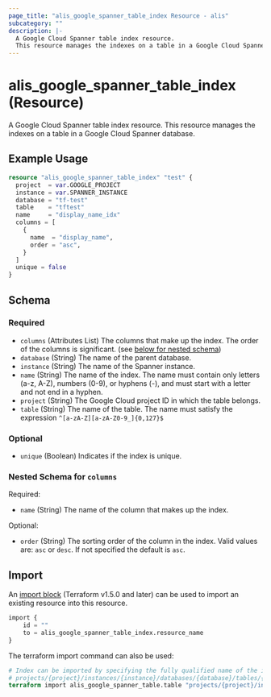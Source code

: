 ```yaml
---
page_title: "alis_google_spanner_table_index Resource - alis"
subcategory: ""
description: |-
  A Google Cloud Spanner table index resource.
  This resource manages the indexes on a table in a Google Cloud Spanner database.
---
```


# alis_google_spanner_table_index (Resource)

A Google Cloud Spanner table index resource.
This resource manages the indexes on a table in a Google Cloud Spanner database.



## Example Usage

```terraform
resource "alis_google_spanner_table_index" "test" {
  project  = var.GOOGLE_PROJECT
  instance = var.SPANNER_INSTANCE
  database = "tf-test"
  table    = "tftest"
  name     = "display_name_idx"
  columns = [
    {
      name  = "display_name",
      order = "asc",
    }
  ]
  unique = false
}
```



<!-- schema generated by tfplugindocs -->
## Schema

### Required

- `columns` (Attributes List) The columns that make up the index.
The order of the columns is significant. (see [below for nested schema](#nestedatt--columns))
- `database` (String) The name of the parent database.
- `instance` (String) The name of the Spanner instance.
- `name` (String) The name of the index.
The name must contain only letters (a-z, A-Z), numbers (0-9), or hyphens (-), and must start with a letter and not end in a hyphen.
- `project` (String) The Google Cloud project ID in which the table belongs.
- `table` (String) The name of the table.
The name must satisfy the expression `^[a-zA-Z][a-zA-Z0-9_]{0,127}$`

### Optional

- `unique` (Boolean) Indicates if the index is unique.

<a id="nestedatt--columns"></a>
### Nested Schema for `columns`

Required:

- `name` (String) The name of the column that makes up the index.

Optional:

- `order` (String) The sorting order of the column in the index.
Valid values are: `asc` or `desc`. If not specified the default is `asc`.



## Import

An [import block](https://developer.hashicorp.com/terraform/language/import) (Terraform v1.5.0 and later) can be used to import an existing resource into this resource.

```tf
import {
    id = ""
    to = alis_google_spanner_table_index.resource_name
}
```

The terraform import command can also be used:

```terraform
# Index can be imported by specifying the fully qualified name of the index
# projects/{project}/instances/{instance}/databases/{database}/tables/{table}/indexes/{index}
terraform import alis_google_spanner_table.table "projects/{project}/instances/{instance}/databases/{database}/tables/{table}/indexes/{index}"
```


